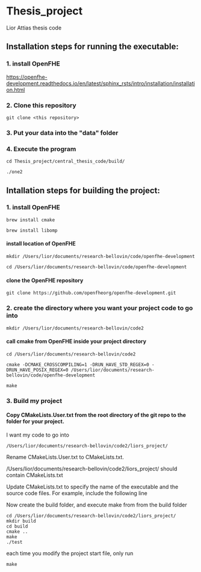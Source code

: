 # Thesis_project
Lior Attias thesis code

## Installation steps for running the executable:
### 1. install OpenFHE

https://openfhe-development.readthedocs.io/en/latest/sphinx_rsts/intro/installation/installation.html

### 2. Clone this repository

```
git clone <this repository>
```

### 3. Put your data into the "data" folder

### 4. Execute the program

```
cd Thesis_project/central_thesis_code/build/

./one2
```

## Intallation steps for building the project:

### 1. install OpenFHE
```
brew install cmake

brew install libomp
```

#### install location of OpenFHE
```
mkdir /Users/lior/documents/research-bellovin/code/openfhe-development

cd /Users/lior/documents/research-bellovin/code/openfhe-development
```

#### clone the OpenFHE repository
```
git clone https://github.com/openfheorg/openfhe-development.git
```

### 2. create the directory where you want your project code to go into
```
mkdir /Users/lior/documents/research-bellovin/code2
```

#### call cmake from OpenFHE inside your project directory
```
cd /Users/lior/documents/research-bellovin/code2

cmake -DCMAKE_CROSSCOMPILING=1 -DRUN_HAVE_STD_REGEX=0 -DRUN_HAVE_POSIX_REGEX=0 /Users/lior/documents/research-bellovin/code/openfhe-development

make
```

### 3. Build my project

#### Copy CMakeLists.User.txt from the root directory of the git repo to the folder for your project.

I want my code to go into 
```
/Users/lior/documents/research-bellovin/code2/liors_project/
```

Rename CMakeLists.User.txt to CMakeLists.txt.

/Users/lior/documents/research-bellovin/code2/liors_project/ should contain CMakeLists.txt

Update CMakeLists.txt to specify the name of the executable and the source code files. For example, include the following line

Now create the build folder, and execute make from from the build folder
```
cd /Users/lior/documents/research-bellovin/code2/liors_project/
mkdir build
cd build
cmake ..
make 
./test
```

each time you modify the project start file, only run 
```
make
```

